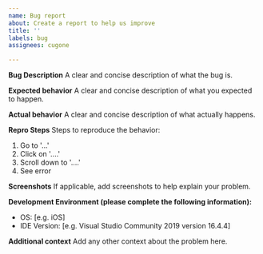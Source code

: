 ```yaml
---
name: Bug report
about: Create a report to help us improve
title: ''
labels: bug
assignees: cugone

---
```


**Bug Description**
A clear and concise description of what the bug is.

**Expected behavior**
A clear and concise description of what you expected to happen.

**Actual behavior**
A clear and concise description of what actually happens.

**Repro Steps**
Steps to reproduce the behavior:
1. Go to '...'
2. Click on '....'
3. Scroll down to '....'
4. See error

**Screenshots**
If applicable, add screenshots to help explain your problem.

**Development Environment (please complete the following information):**
 - OS: [e.g. iOS]
 - IDE Version: [e.g. Visual Studio Community 2019 version 16.4.4]

**Additional context**
Add any other context about the problem here.
